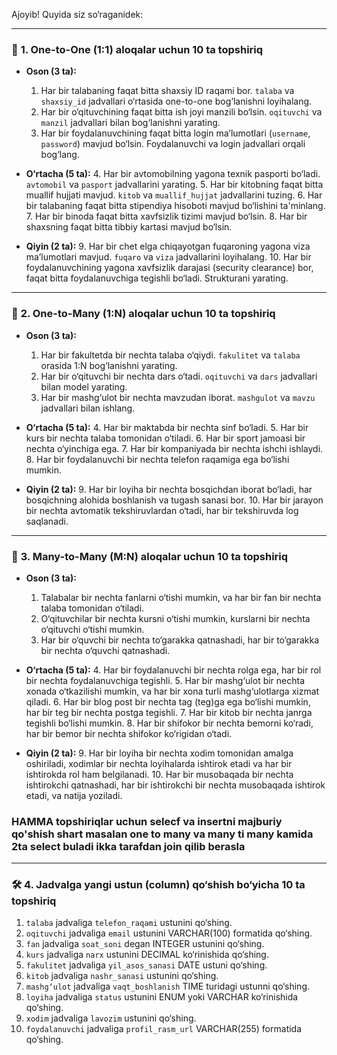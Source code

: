 Ajoyib! Quyida siz so‘raganidek:

---

### 📘 **1. One-to-One** (1:1) aloqalar uchun **10 ta topshiriq**

* **Oson (3 ta):**

  1. Har bir talabaning faqat bitta shaxsiy ID raqami bor. `talaba` va `shaxsiy_id` jadvallari o‘rtasida one-to-one bog‘lanishni loyihalang.
  2. Har bir o‘qituvchining faqat bitta ish joyi manzili bo‘lsin. `oqituvchi` va `manzil` jadvallari bilan bog‘lanishni yarating.
  3. Har bir foydalanuvchining faqat bitta login ma’lumotlari (`username`, `password`) mavjud bo‘lsin. Foydalanuvchi va login jadvallari orqali bog‘lang.

* **O‘rtacha (5 ta):**
  4\. Har bir avtomobilning yagona texnik pasporti bo‘ladi. `avtomobil` va `pasport` jadvallarini yarating.
  5\. Har bir kitobning faqat bitta muallif hujjati mavjud. `kitob` va `muallif_hujjat` jadvallarini tuzing.
  6\. Har bir talabaning faqat bitta stipendiya hisoboti mavjud bo‘lishini ta'minlang.
  7\. Har bir binoda faqat bitta xavfsizlik tizimi mavjud bo‘lsin.
  8\. Har bir shaxsning faqat bitta tibbiy kartasi mavjud bo‘lsin.

* **Qiyin (2 ta):**
  9\. Har bir chet elga chiqayotgan fuqaroning yagona viza ma’lumotlari mavjud. `fuqaro` va `viza` jadvallarini loyihalang.
  10\. Har bir foydalanuvchining yagona xavfsizlik darajasi (security clearance) bor, faqat bitta foydalanuvchiga tegishli bo‘ladi. Strukturani yarating.

---

### 📗 **2. One-to-Many** (1\:N) aloqalar uchun **10 ta topshiriq**

* **Oson (3 ta):**

  1. Har bir fakultetda bir nechta talaba o‘qiydi. `fakulitet` va `talaba` orasida 1\:N bog‘lanishni yarating.
  2. Har bir o‘qituvchi bir nechta dars o‘tadi. `oqituvchi` va `dars` jadvallari bilan model yarating.
  3. Har bir mashg‘ulot bir nechta mavzudan iborat. `mashgulot` va `mavzu` jadvallari bilan ishlang.

* **O‘rtacha (5 ta):**
  4\. Har bir maktabda bir nechta sinf bo‘ladi.
  5\. Har bir kurs bir nechta talaba tomonidan o‘tiladi.
  6\. Har bir sport jamoasi bir nechta o‘yinchiga ega.
  7\. Har bir kompaniyada bir nechta ishchi ishlaydi.
  8\. Har bir foydalanuvchi bir nechta telefon raqamiga ega bo‘lishi mumkin.

* **Qiyin (2 ta):**
  9\. Har bir loyiha bir nechta bosqichdan iborat bo‘ladi, har bosqichning alohida boshlanish va tugash sanasi bor.
  10\. Har bir jarayon bir nechta avtomatik tekshiruvlardan o‘tadi, har bir tekshiruvda log saqlanadi.

---

### 📙 **3. Many-to-Many** (M\:N) aloqalar uchun **10 ta topshiriq**

* **Oson (3 ta):**

  1. Talabalar bir nechta fanlarni o‘tishi mumkin, va har bir fan bir nechta talaba tomonidan o‘tiladi.
  2. O‘qituvchilar bir nechta kursni o‘tishi mumkin, kurslarni bir nechta o‘qituvchi o‘tishi mumkin.
  3. Har bir o‘quvchi bir nechta to‘garakka qatnashadi, har bir to‘garakka bir nechta o‘quvchi qatnashadi.

* **O‘rtacha (5 ta):**
  4\. Har bir foydalanuvchi bir nechta rolga ega, har bir rol bir nechta foydalanuvchiga tegishli.
  5\. Har bir mashg‘ulot bir nechta xonada o‘tkazilishi mumkin, va har bir xona turli mashg‘ulotlarga xizmat qiladi.
  6\. Har bir blog post bir nechta tag (teg)ga ega bo‘lishi mumkin, har bir teg bir nechta postga tegishli.
  7\. Har bir kitob bir nechta janrga tegishli bo‘lishi mumkin.
  8\. Har bir shifokor bir nechta bemorni ko‘radi, har bir bemor bir nechta shifokor ko‘rigidan o‘tadi.

* **Qiyin (2 ta):**
  9\. Har bir loyiha bir nechta xodim tomonidan amalga oshiriladi, xodimlar bir nechta loyihalarda ishtirok etadi va har bir ishtirokda rol ham belgilanadi.
  10\. Har bir musobaqada bir nechta ishtirokchi qatnashadi, har bir ishtirokchi bir nechta musobaqada ishtirok etadi, va natija yoziladi.

### HAMMA topshiriqlar uchun selecf va insertni majburiy qo'shish shart masalan one to many va many ti many kamida 2ta select buladi ikka tarafdan join qilib berasla
---

### 🛠 **4. Jadvalga yangi ustun (column) qo‘shish bo‘yicha 10 ta topshiriq**

1. `talaba` jadvaliga `telefon_raqami` ustunini qo‘shing.
2. `oqituvchi` jadvaliga `email` ustunini VARCHAR(100) formatida qo‘shing.
3. `fan` jadvaliga `soat_soni` degan INTEGER ustunini qo‘shing.
4. `kurs` jadvaliga `narx` ustunini DECIMAL ko‘rinishida qo‘shing.
5. `fakulitet` jadvaliga `yil_asos_sanasi` DATE ustuni qo‘shing.
6. `kitob` jadvaliga `nashr_sanasi` ustunini qo‘shing.
7. `mashg‘ulot` jadvaliga `vaqt_boshlanish` TIME turidagi ustunni qo‘shing.
8. `loyiha` jadvaliga `status` ustunini ENUM yoki VARCHAR ko‘rinishida qo‘shing.
9. `xodim` jadvaliga `lavozim` ustunini qo‘shing.
10. `foydalanuvchi` jadvaliga `profil_rasm_url` VARCHAR(255) formatida qo‘shing.
